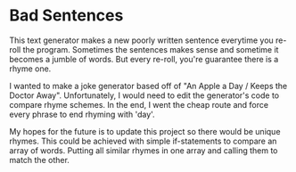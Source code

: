 # Bad Sentences

This text generator makes a new poorly written sentence everytime you re-roll the program. Sometimes the sentences makes sense and sometime it becomes a jumble of words. But every re-roll, you're guarantee there is a rhyme one.

I wanted to make a joke generator based off of "An Apple a Day / Keeps the Doctor Away". Unfortunately, I would need to edit the generator's code to compare rhyme schemes. In the end, I went the cheap route and force every phrase to end rhyming with 'day'.

My hopes for the future is to update this project so there would be unique rhymes. This could be achieved with simple if-statements to compare an array of words. Putting all similar rhymes in one array and calling them to match the other.

